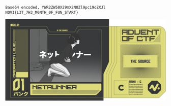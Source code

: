 ```
Base64 encoded, YWR2ZW50X29mX2N0Zl9pc19oZXJl
NOVI{L3T_7H3_M0NTH_0F_FUN_START}
```
<img src="../images/1.png">
